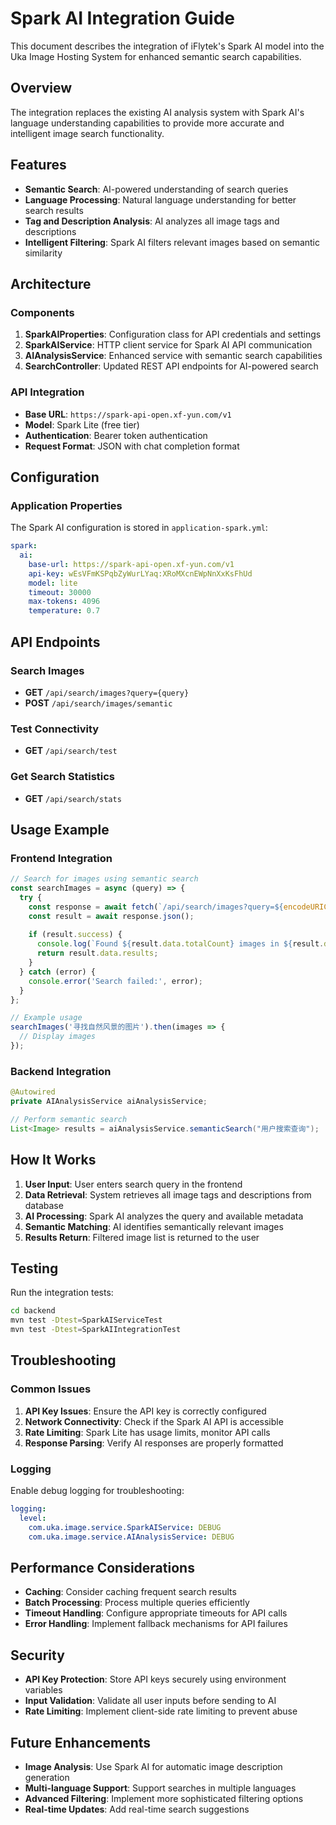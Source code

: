 # Spark AI Integration Guide

This document describes the integration of iFlytek's Spark AI model into the Uka Image Hosting System for enhanced semantic search capabilities.

## Overview

The integration replaces the existing AI analysis system with Spark AI's language understanding capabilities to provide more accurate and intelligent image search functionality.

## Features

- **Semantic Search**: AI-powered understanding of search queries
- **Language Processing**: Natural language understanding for better search results
- **Tag and Description Analysis**: AI analyzes all image tags and descriptions
- **Intelligent Filtering**: Spark AI filters relevant images based on semantic similarity

## Architecture

### Components

1. **SparkAIProperties**: Configuration class for API credentials and settings
2. **SparkAIService**: HTTP client service for Spark AI API communication
3. **AIAnalysisService**: Enhanced service with semantic search capabilities
4. **SearchController**: Updated REST API endpoints for AI-powered search

### API Integration

- **Base URL**: `https://spark-api-open.xf-yun.com/v1`
- **Model**: Spark Lite (free tier)
- **Authentication**: Bearer token authentication
- **Request Format**: JSON with chat completion format

## Configuration

### Application Properties

The Spark AI configuration is stored in `application-spark.yml`:

```yaml
spark:
  ai:
    base-url: https://spark-api-open.xf-yun.com/v1
    api-key: wEsVFmKSPqbZyWurLYaq:XRoMXcnEWpNnXxKsFhUd
    model: lite
    timeout: 30000
    max-tokens: 4096
    temperature: 0.7
```

## API Endpoints

### Search Images
- **GET** `/api/search/images?query={query}`
- **POST** `/api/search/images/semantic`

### Test Connectivity
- **GET** `/api/search/test`

### Get Search Statistics
- **GET** `/api/search/stats`

## Usage Example

### Frontend Integration

```javascript
// Search for images using semantic search
const searchImages = async (query) => {
  try {
    const response = await fetch(`/api/search/images?query=${encodeURIComponent(query)}`);
    const result = await response.json();
    
    if (result.success) {
      console.log(`Found ${result.data.totalCount} images in ${result.data.processingTimeMs}ms`);
      return result.data.results;
    }
  } catch (error) {
    console.error('Search failed:', error);
  }
};

// Example usage
searchImages('寻找自然风景的图片').then(images => {
  // Display images
});
```

### Backend Integration

```java
@Autowired
private AIAnalysisService aiAnalysisService;

// Perform semantic search
List<Image> results = aiAnalysisService.semanticSearch("用户搜索查询");
```

## How It Works

1. **User Input**: User enters search query in the frontend
2. **Data Retrieval**: System retrieves all image tags and descriptions from database
3. **AI Processing**: Spark AI analyzes the query and available metadata
4. **Semantic Matching**: AI identifies semantically relevant images
5. **Results Return**: Filtered image list is returned to the user

## Testing

Run the integration tests:

```bash
cd backend
mvn test -Dtest=SparkAIServiceTest
mvn test -Dtest=SparkAIIntegrationTest
```

## Troubleshooting

### Common Issues

1. **API Key Issues**: Ensure the API key is correctly configured
2. **Network Connectivity**: Check if the Spark AI API is accessible
3. **Rate Limiting**: Spark Lite has usage limits, monitor API calls
4. **Response Parsing**: Verify AI responses are properly formatted

### Logging

Enable debug logging for troubleshooting:

```yaml
logging:
  level:
    com.uka.image.service.SparkAIService: DEBUG
    com.uka.image.service.AIAnalysisService: DEBUG
```

## Performance Considerations

- **Caching**: Consider caching frequent search results
- **Batch Processing**: Process multiple queries efficiently
- **Timeout Handling**: Configure appropriate timeouts for API calls
- **Error Handling**: Implement fallback mechanisms for API failures

## Security

- **API Key Protection**: Store API keys securely using environment variables
- **Input Validation**: Validate all user inputs before sending to AI
- **Rate Limiting**: Implement client-side rate limiting to prevent abuse

## Future Enhancements

- **Image Analysis**: Use Spark AI for automatic image description generation
- **Multi-language Support**: Support searches in multiple languages
- **Advanced Filtering**: Implement more sophisticated filtering options
- **Real-time Updates**: Add real-time search suggestions